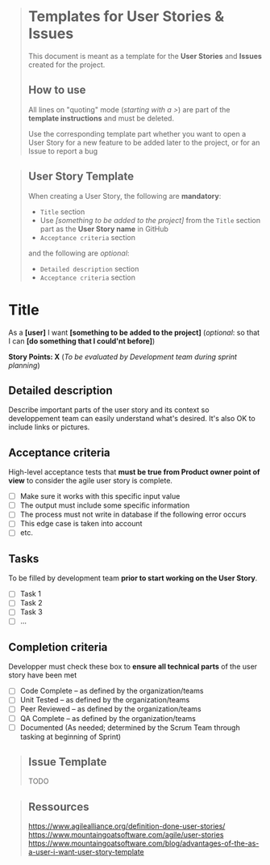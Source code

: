 > # Templates for User Stories & Issues
>
> This document is meant as a template for the **User Stories** and **Issues** created for the project.
>
> ## How to use
>
> All lines on "quoting" mode (_starting with a >_) are part of the **template instructions** and must be deleted.
>
> Use the corresponding template part whether you want to open a User Story for a new feature to be added later to the project, or for an Issue to report a bug

> ## User Story Template
>
> When creating a User Story, the following are **mandatory**:
> - `Title` section
> - Use _[something to be added to the project]_ from the `Title` section part as the **User Story name** in GitHub
> - `Acceptance criteria` section
>
> and the following are _optional_:
> - `Detailed description` section
> - `Acceptance criteria` section

# Title

As a **[user]** I want **[something to be added to the project]** (_optional_: so that I can **[do something that I could'nt before]**)

**Story Points: X** (_To be evaluated by Development team during sprint planning_)

## Detailed description

Describe important parts of the user story and its context so developpement team can easily understand what's desired. It's also OK to include links or pictures.

## Acceptance criteria

High-level acceptance tests that **must be true from Product owner point of view** to consider the agile user story is complete.

- [ ] Make sure it works with this specific input value
- [ ] The output must include some specific information
- [ ] The process must not write in database if the following error occurs
- [ ] This edge case is taken into account
- [ ] etc.

## Tasks

To be filled by development team **prior to start working on the User Story**.

- [ ] Task 1
- [ ] Task 2
- [ ] Task 3
- [ ] ...

## Completion criteria

Developper must check these box to **ensure all technical parts** of the user story have been met
- [ ] Code Complete – as defined by the organization/teams
- [ ] Unit Tested – as defined by the organization/teams
- [ ] Peer Reviewed – as defined by the organization/teams
- [ ] QA Complete – as defined by the organization/teams
- [ ] Documented (As needed; determined by the Scrum Team through tasking at beginning of Sprint)

> ## Issue Template
>
> TODO

> ## Ressources
> https://www.agilealliance.org/definition-done-user-stories/
> https://www.mountaingoatsoftware.com/agile/user-stories
> https://www.mountaingoatsoftware.com/blog/advantages-of-the-as-a-user-i-want-user-story-template
